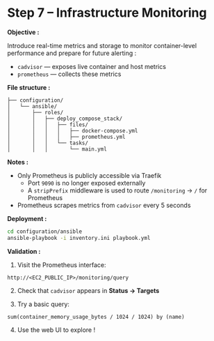 # Step 7 – Infrastructure Monitoring

**Objective :**

Introduce real-time metrics and storage to monitor container-level performance and prepare for future alerting :

- `cadvisor` — exposes live container and host metrics
- `prometheus` — collects these metrics

**File structure :**

```
├── configuration/
│   └── ansible/
│       ├── roles/
│       │   ├── deploy_compose_stack/
│       │   │   ├── files/
│       │   │   │   ├── docker-compose.yml
│       │   │   │   ├── prometheus.yml
│       │   │   └── tasks/
│       │   │       └── main.yml
```

**Notes :**

- Only Prometheus is publicly accessible via Traefik
  - Port `9090` is no longer exposed externally
  - A `stripPrefix` middleware is used to route `/monitoring` → `/` for Prometheus
- Prometheus scrapes metrics from `cadvisor` every 5 seconds

**Deployment :**

```bash
cd configuration/ansible
ansible-playbook -i inventory.ini playbook.yml
````

**Validation :**

1. Visit the Prometheus interface:

```
http://<EC2_PUBLIC_IP>/monitoring/query
```

2. Check that `cadvisor` appears in **Status → Targets**

3. Try a basic query:

```promql
sum(container_memory_usage_bytes / 1024 / 1024) by (name)
```

4. Use the web UI to explore !